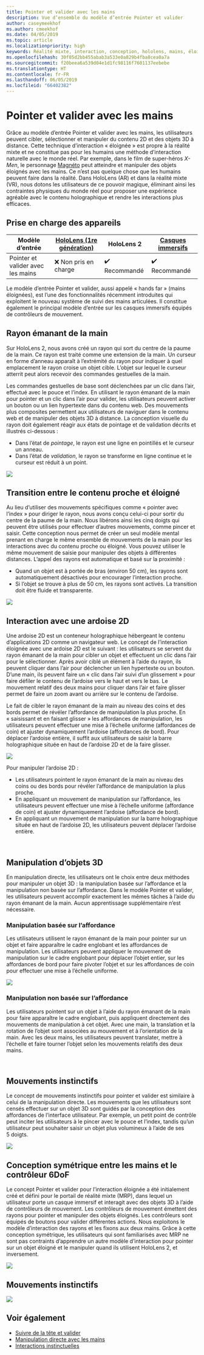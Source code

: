 ```yaml
---
title: Pointer et valider avec les mains
description: Vue d’ensemble du modèle d’entrée Pointer et valider
author: caseymeekhof
ms.author: cmeekhof
ms.date: 04/05/2019
ms.topic: article
ms.localizationpriority: high
keywords: Réalité mixte, interaction, conception, hololens, mains, éloigné, pointer et valider
ms.openlocfilehash: 30f85d2bb455abab3a533e0a829b4fba8cea0a7a
ms.sourcegitcommit: f20beea6a539d04e1d1fc98116f7601137eebebe
ms.translationtype: HT
ms.contentlocale: fr-FR
ms.lasthandoff: 06/05/2019
ms.locfileid: "66402382"
---
```

# <a name="point-and-commit-with-hands"></a>Pointer et valider avec les mains
Grâce au modèle d’entrée Pointer et valider avec les mains, les utilisateurs peuvent cibler, sélectionner et manipuler du contenu 2D et des objets 3D à distance. Cette technique d’interaction « éloignée » est propre à la réalité mixte et ne constitue pas pour les humains une méthode d’interaction naturelle avec le monde réel. Par exemple, dans le film de super-héros *X-Men*, le personnage [Magnéto](https://en.wikipedia.org/wiki/Magneto_(comics)) peut atteindre et manipuler des objets éloignés avec les mains. Ce n’est pas quelque chose que les humains peuvent faire dans la réalité. Dans HoloLens (AR) et dans la réalité mixte (VR), nous dotons les utilisateurs de ce pouvoir magique, éliminant ainsi les contraintes physiques du monde réel pour proposer une expérience agréable avec le contenu holographique et rendre les interactions plus efficaces.

## <a name="device-support"></a>Prise en charge des appareils

Modèle d’entrée | [HoloLens (1re génération)](https://docs.microsoft.com/en-us/windows/mixed-reality/hololens-hardware-details) | HoloLens 2 | [Casques immersifs](https://docs.microsoft.com/en-us/windows/mixed-reality/immersive-headset-hardware-details) |
| ---------| -----| ----- | ---------|
Pointer et valider avec les mains | ❌ Non pris en charge | ✔️ Recommandé | ✔️ Recommandé

Le modèle d’entrée Pointer et valider, aussi appelé « hands far » (mains éloignées), est l’une des fonctionnalités récemment introduites qui exploitent le nouveau système de suivi des mains articulées. Il constitue également le principal modèle d’entrée sur les casques immersifs équipés de contrôleurs de mouvement.

## <a name="hand-rays"></a>Rayon émanant de la main

Sur HoloLens 2, nous avons créé un rayon qui sort du centre de la paume de la main. Ce rayon est traité comme une extension de la main. Un curseur en forme d’anneau apparaît à l’extrémité du rayon pour indiquer à quel emplacement le rayon croise un objet cible. L’objet sur lequel le curseur atterrit peut alors recevoir des commandes gestuelles de la main.

Les commandes gestuelles de base sont déclenchées par un clic dans l’air, effectué avec le pouce et l’index. En utilisant le rayon émanant de la main pour pointer et un clic dans l’air pour valider, les utilisateurs peuvent activer un bouton ou un lien hypertexte dans du contenu web. Des mouvements plus composites permettent aux utilisateurs de naviguer dans le contenu web et de manipuler des objets 3D à distance. La conception visuelle du rayon doit également réagir aux états de pointage et de validation décrits et illustrés ci-dessous : 

* Dans l’état de *pointage*, le rayon est une ligne en pointillés et le curseur un anneau.
* Dans l’état de *validation*, le rayon se transforme en ligne continue et le curseur est réduit à un point.

![](images/Hand-Rays-720px.jpg)

## <a name="transition-between-near-and-far"></a>Transition entre le contenu proche et éloigné

Au lieu d’utiliser des mouvements spécifiques comme « pointer avec l’index » pour diriger le rayon, nous avons conçu celui-ci pour sortir du centre de la paume de la main. Nous libérons ainsi les cinq doigts qui peuvent être utilisés pour effectuer d’autres mouvements, comme pincer et saisir. Cette conception nous permet de créer un seul modèle mental prenant en charge le même ensemble de mouvements de la main pour les interactions avec du contenu proche ou éloigné. Vous pouvez utiliser le même mouvement de saisie pour manipuler des objets à différentes distances. L’appel des rayons est automatique et basé sur la proximité :

*  Quand un objet est à portée de bras (environ 50 cm), les rayons sont automatiquement désactivés pour encourager l’interaction proche.
*  Si l’objet se trouve à plus de 50 cm, les rayons sont activés. La transition doit être fluide et transparente.

![](images/Transition-Between-Near-And-Far-720px.jpg)

## <a name="2d-slate-interaction"></a>Interaction avec une ardoise 2D

Une ardoise 2D est un conteneur holographique hébergeant le contenu d’applications 2D comme un navigateur web. Le concept de l’interaction éloignée avec une ardoise 2D est le suivant : les utilisateurs se servent du rayon émanant de la main pour cibler un objet et effectuent un clic dans l’air pour le sélectionner. Après avoir ciblé un élément à l’aide du rayon, ils peuvent cliquer dans l’air pour déclencher un lien hypertexte ou un bouton. D’une main, ils peuvent faire un « clic dans l’air suivi d’un glissement » pour faire défiler le contenu de l’ardoise vers le haut et vers le bas. Le mouvement relatif des deux mains pour cliquer dans l’air et faire glisser permet de faire un zoom avant ou arrière sur le contenu de l’ardoise.

Le fait de cibler le rayon émanant de la main au niveau des coins et des bords permet de révéler l’affordance de manipulation la plus proche. En « saisissant et en faisant glisser » les affordances de manipulation, les utilisateurs peuvent effectuer une mise à l’échelle uniforme (affordances de coin) et ajuster dynamiquement l’ardoise (affordances de bord). Pour déplacer l’ardoise entière, il suffit aux utilisateurs de saisir la barre holographique située en haut de l’ardoise 2D et de la faire glisser.

![](images/2D-Slate-Interaction-Far-720px.jpg)

Pour manipuler l’ardoise 2D :<br>

* Les utilisateurs pointent le rayon émanant de la main au niveau des coins ou des bords pour révéler l’affordance de manipulation la plus proche. 
* En appliquant un mouvement de manipulation sur l’affordance, les utilisateurs peuvent effectuer une mise à l’échelle uniforme (affordance de coin) et ajuster dynamiquement l’ardoise (affordance de bord). 
* En appliquant un mouvement de manipulation sur la barre holographique située en haut de l’ardoise 2D, les utilisateurs peuvent déplacer l’ardoise entière.<br>

<br>

## <a name="3d-object-manipulation"></a>Manipulation d’objets 3D

En manipulation directe, les utilisateurs ont le choix entre deux méthodes pour manipuler un objet 3D : la manipulation basée sur l’affordance et la manipulation non basée sur l’affordance. Dans le modèle Pointer et valider, les utilisateurs peuvent accomplir exactement les mêmes tâches à l’aide du rayon émanant de la main. Aucun apprentissage supplémentaire n’est nécessaire.<br>

### <a name="affordance-based-manipulation"></a>Manipulation basée sur l’affordance
Les utilisateurs utilisent le rayon émanant de la main pour pointer sur un objet et faire apparaître le cadre englobant et les affordances de manipulation. Les utilisateurs peuvent appliquer le mouvement de manipulation sur le cadre englobant pour déplacer l’objet entier, sur les affordances de bord pour faire pivoter l’objet et sur les affordances de coin pour effectuer une mise à l’échelle uniforme. <br>

![](images/3D-Object-Manipulation-Far-720px.jpg) <br>


### <a name="non-affordance-based-manipulation"></a>Manipulation non basée sur l’affordance
Les utilisateurs pointent sur un objet à l’aide du rayon émanant de la main pour faire apparaître le cadre englobant, puis appliquent directement des mouvements de manipulation à cet objet. Avec une main, la translation et la rotation de l’objet sont associées au mouvement et à l’orientation de la main. Avec les deux mains, les utilisateurs peuvent translater, mettre à l’échelle et faire tourner l’objet selon les mouvements relatifs des deux mains.<br>

<br>

## <a name="instinctual-gesturers"></a>Mouvements instinctifs
Le concept de mouvements instinctifs pour pointer et valider est similaire à celui de la manipulation directe. Les mouvements que les utilisateurs sont censés effectuer sur un objet 3D sont guidés par la conception des affordances de l’interface utilisateur. Par exemple, un petit point de contrôle peut inciter les utilisateurs à le pincer avec le pouce et l’index, tandis qu’un utilisateur peut souhaiter saisir un objet plus volumineux à l’aide de ses 5 doigts.

![](images/Instinctual-Gestures-Far-720px.jpg)<br>

## <a name="symmetric-design-between-hands-and-6-dof-controller"></a>Conception symétrique entre les mains et le contrôleur 6DoF 
Le concept Pointer et valider pour l’interaction éloignée a été initialement créé et défini pour le portail de réalité mixte (MRP), dans lequel un utilisateur porte un casque immersif et interagit avec des objets 3D à l’aide de contrôleurs de mouvement. Les contrôleurs de mouvement émettent des rayons pour pointer et manipuler des objets éloignés. Les contrôleurs sont équipés de boutons pour valider différentes actions. Nous exploitons le modèle d’interaction des rayons et les fixons aux deux mains. Grâce à cette conception symétrique, les utilisateurs qui sont familiarisés avec MRP ne sont pas contraints d’apprendre un autre modèle d’interaction pour pointer sur un objet éloigné et le manipuler quand ils utilisent HoloLens 2, et inversement.    

![](images/Symmetric-Design-For-Rays-720px.jpg)<br>

## <a name="instinctual-gestures"></a>Mouvements instinctifs

![](images/Instinctual-Gestures-Far-720px.jpg)

## <a name="see-also"></a>Voir également
* [Suivre de la tête et valider](gaze-and-commit.md)
* [Manipulation directe avec les mains](direct-manipulation.md)
* [Interactions instinctuelles](interaction-fundamentals.md)

